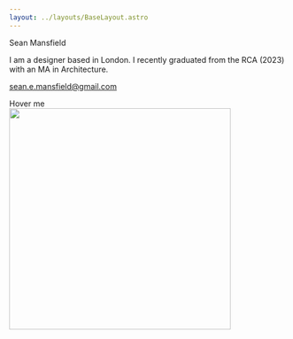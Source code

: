 ```yaml
---
layout: ../layouts/BaseLayout.astro
---
```

Sean Mansfield

I am a designer based in London. I recently graduated from the RCA (2023) with an MA in Architecture. 

sean.e.mansfield@gmail.com

<a class="hoverText">
    Hover me
    <div>
        <img
            src="/picture-a-captivating-scene-of-a-tranquil-lake-at-sunset-ai-generative-photo.jpeg" 
            height="400px"
        />
    </div>
</a>